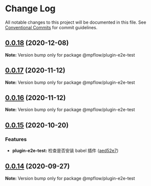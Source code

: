 # Change Log

All notable changes to this project will be documented in this file.
See [Conventional Commits](https://conventionalcommits.org) for commit guidelines.

## [0.0.18](https://github.com/wechat-miniprogram/weflow/compare/@mpflow/plugin-e2e-test@0.0.17...@mpflow/plugin-e2e-test@0.0.18) (2020-12-08)

**Note:** Version bump only for package @mpflow/plugin-e2e-test





## [0.0.17](https://github.com/wechat-miniprogram/weflow/compare/@mpflow/plugin-e2e-test@0.0.15...@mpflow/plugin-e2e-test@0.0.17) (2020-11-12)

**Note:** Version bump only for package @mpflow/plugin-e2e-test

## [0.0.16](https://github.com/wechat-miniprogram/weflow/compare/@mpflow/plugin-e2e-test@0.0.15...@mpflow/plugin-e2e-test@0.0.16) (2020-11-12)

**Note:** Version bump only for package @mpflow/plugin-e2e-test

## [0.0.15](https://github.com/wechat-miniprogram/weflow/compare/@mpflow/plugin-e2e-test@0.0.14...@mpflow/plugin-e2e-test@0.0.15) (2020-10-20)

### Features

- **plugin-e2e-test:** 检查是否安装 babel 插件 ([aed52e7](https://github.com/wechat-miniprogram/weflow/commits/aed52e743d645edf061fed2c5ab7fec61f914eb4))

## [0.0.14](https://github.com/wechat-miniprogram/weflow/compare/@mpflow/plugin-e2e-test@0.0.13...@mpflow/plugin-e2e-test@0.0.14) (2020-09-27)

**Note:** Version bump only for package @mpflow/plugin-e2e-test
